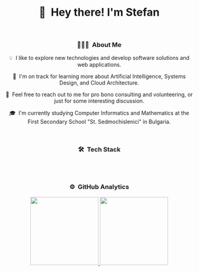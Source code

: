 <h1 align="center" id="heading">👋 &nbsp;Hey there! I'm Stefan</h1>

<br>

<h3 align="center">👨🏻‍💻 &nbsp;About Me</h3>
<p align="center">
  💡 &nbsp;I like to explore new technologies and develop software solutions and web applications.
</p>
<p align="center">
  🌱 &nbsp;I'm on track for learning more about Artificial Intelligence, Systems Design, and Cloud Architecture.
</p>
<p align="center">
  💬 &nbsp;Feel free to reach out to me for pro bono consulting and volunteering, or just for some interesting discussion.
</p>
<p align="center">
  🎓 &nbsp;I'm currently studying Computer Informatics and Mathematics at the First Secondary School "St. Sedmochislenici" in Bulgaria.
</p>

<br>

<h3 align="center">🛠 &nbsp;Tech Stack</h3>
<div align="center">
  <img alt="" src="https://img.shields.io/badge/Java-ED8B00?style=for-the-badge&logo=openjdk&logoColor=white" />&nbsp;
  <img alt="" src="https://img.shields.io/badge/MySQL-00000F?style=for-the-badge&logo=mysql&logoColor=white" />&nbsp;
  <img alt="" src="https://img.shields.io/badge/Spring-6DB33F?style=for-the-badge&logo=spring&logoColor=white" />&nbsp;
  <img alt="" src="https://img.shields.io/badge/TypeScript-007ACC?style=for-the-badge&logo=typescript&logoColor=white" />&nbsp;
  <img alt="" src="https://img.shields.io/badge/JavaScript-F7DF1E?style=for-the-badge&logo=javascript&logoColor=black" />&nbsp;
  <img alt="" src="https://img.shields.io/badge/React-20232A?style=for-the-badge&logo=react&logoColor=61DAFB" />&nbsp;
  <img alt="" src="https://img.shields.io/badge/Angular-DD0031?style=for-the-badge&logo=angular&logoColor=white" />&nbsp;
  <img alt="" src="https://img.shields.io/badge/Tailwind_CSS-38B2AC?style=for-the-badge&logo=tailwind-css&logoColor=white" />&nbsp;
  <img alt="" src="https://img.shields.io/badge/Node.js-43853D?style=for-the-badge&logo=node.js&logoColor=white" />&nbsp;
  <img alt="" src="https://img.shields.io/badge/Express.js-404D59?style=for-the-badge" />&nbsp;
  <img alt="" src="https://img.shields.io/badge/MongoDB-4EA94B?style=for-the-badge&logo=mongodb&logoColor=white" />&nbsp;
  <img alt="" src="https://img.shields.io/badge/HTML5-E34F26?style=for-the-badge&logo=html5&logoColor=white" />&nbsp;
  <img alt="" src="https://img.shields.io/badge/CSS3-1572B6?style=for-the-badge&logo=css3&logoColor=white" />&nbsp;
  <img alt="" src="https://img.shields.io/badge/Sass-CC6699?style=for-the-badge&logo=sass&logoColor=white" />&nbsp;
  <img alt="" src="https://img.shields.io/badge/Bootstrap-563D7C?style=for-the-badge&logo=bootstrap&logoColor=white" />&nbsp;
  <img alt="" src="https://img.shields.io/badge/Visual_Studio_Code-0078D4?style=for-the-badge&logo=visual%20studio%20code&logoColor=white" />
</div>

<br>

<h3 align="center">⚙️ &nbsp;GitHub Analytics</h3>

<p align="center">
<a href="https://github.com/stefan-petrov1">
  <img height="180em" src="https://github-readme-stats-eight-theta.vercel.app/api?username=stefan-petrov1&show_icons=true&theme=algolia&include_all_commits=true&count_private=true"/>
  <img height="180em" src="https://github-readme-stats-eight-theta.vercel.app/api/top-langs/?username=stefan-petrov1&layout=compact&langs_count=8&theme=algolia"/>
</a>
</p>
